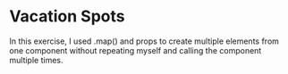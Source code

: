 # Vacation Spots

In this exercise, I used .map() and props to create multiple elements from one component without repeating myself and calling the component multiple times. 
